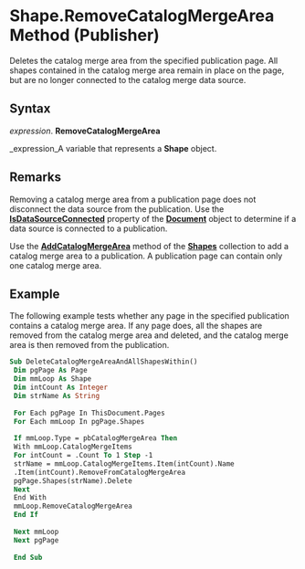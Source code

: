 
# Shape.RemoveCatalogMergeArea Method (Publisher)

Deletes the catalog merge area from the specified publication page. All shapes contained in the catalog merge area remain in place on the page, but are no longer connected to the catalog merge data source.


## Syntax

 _expression_. **RemoveCatalogMergeArea**

 _expression_A variable that represents a  **Shape** object.


## Remarks

Removing a catalog merge area from a publication page does not disconnect the data source from the publication. Use the  **[IsDataSourceConnected](b62422ab-12f7-1151-d8d1-1cb32de18160.md)** property of the **[Document](44f02255-ff5b-bcfe-900f-61c8fdf61ef3.md)** object to determine if a data source is connected to a publication.

Use the  **[AddCatalogMergeArea](4af86b99-5a3a-b9f3-d269-16d635d35c83.md)** method of the **[Shapes](52e069a6-d54b-a11a-1cba-96174329cb02.md)** collection to add a catalog merge area to a publication. A publication page can contain only one catalog merge area.


## Example

The following example tests whether any page in the specified publication contains a catalog merge area. If any page does, all the shapes are removed from the catalog merge area and deleted, and the catalog merge area is then removed from the publication.


```vb
Sub DeleteCatalogMergeAreaAndAllShapesWithin() 
 Dim pgPage As Page 
 Dim mmLoop As Shape 
 Dim intCount As Integer 
 Dim strName As String 
 
 For Each pgPage In ThisDocument.Pages 
 For Each mmLoop In pgPage.Shapes 
 
 If mmLoop.Type = pbCatalogMergeArea Then 
 With mmLoop.CatalogMergeItems 
 For intCount = .Count To 1 Step -1 
 strName = mmLoop.CatalogMergeItems.Item(intCount).Name 
 .Item(intCount).RemoveFromCatalogMergeArea 
 pgPage.Shapes(strName).Delete 
 Next 
 End With 
 mmLoop.RemoveCatalogMergeArea 
 End If 
 
 Next mmLoop 
 Next pgPage 
 
 End Sub 

```

